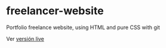 # freelancer-website
<p>Portfolio freelance website, using HTML and pure CSS with git</p>

Ver [versión live](https://jf-freelancer-page.netlify.app/)
